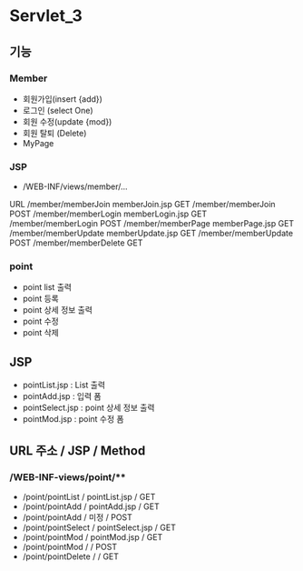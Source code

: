 # Servlet_3

 ## 기능
 
 ### Member
 - 회원가입(insert {add})
 - 로그인 (select One)
 - 회원 수정(update {mod})
 - 회원 탈퇴 (Delete)
 - MyPage 
 
 ### JSP
 - /WEB-INF/views/member/...
 
 URL
 /member/memberJoin		memberJoin.jsp		GET
 /member/memberJoin							POST
 /member/memberLogin	memberLogin.jsp		GET
 /member/memberLogin 						POST
 /member/memberPage		memberPage.jsp		GET
 /member/memberUpdate	memberUpdate.jsp	GET
 /member/memberUpdate						POST
 /member/memberDelete						GET
 
 
 
 
 
 ### point
 - point list 출력
 - point 등록 
 - point 상세 정보 출력
 - point 수정 
 - point 삭제
 
 ## JSP
 - pointList.jsp		: List 출력
 - pointAdd.jsp			: 입력 폼
 - pointSelect.jsp		: point 상세 정보 출력
 - pointMod.jsp			: point 수정 폼
 
 
 ## URL 주소				/	JSP 			/	Method
### /WEB-INF-views/point/** 
 - /point/pointList		/	pointList.jsp	/	GET
 - /point/pointAdd		/	pointAdd.jsp	/	GET
 - /point/pointAdd		/	미정				/	POST 
 - /point/pointSelect	/ 	pointSelect.jsp	/	GET
 - /point/pointMod		/	pointMod.jsp	/	GET
 - /point/pointMod		/					/	POST
 - /point/pointDelete	/					/	GET
 

